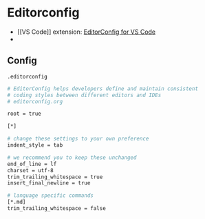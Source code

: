 # Editorconfig

- [[VS Code]] extension: [EditorConfig for VS Code](https://marketplace.visualstudio.com/items?itemName=EditorConfig.EditorConfig)
-
## Config

`.editorconfig`

```sh
# EditorConfig helps developers define and maintain consistent
# coding styles between different editors and IDEs
# editorconfig.org

root = true

[*]

# change these settings to your own preference
indent_style = tab

# we recommend you to keep these unchanged
end_of_line = lf
charset = utf-8
trim_trailing_whitespace = true
insert_final_newline = true

# language specific commands
[*.md]
trim_trailing_whitespace = false
```
